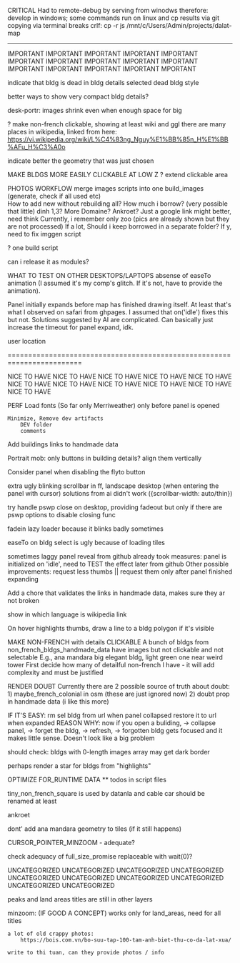 CRITICAL
    Had to remote-debug by serving from winodws
        therefore:
            develop in windows;
            some commands run on linux 
                and cp results via git
                    copying via terminal breaks crlf:
                        cp -r js /mnt/c/Users/Admin/projects/dalat-map

**********************************************************************************


IMPORTANT
IMPORTANT
IMPORTANT
IMPORTANT
IMPORTANT
IMPORTANT
IMPORTANT
IMPORTANT
IMPORTANT
IMPORTANT
IMPORTANT
IMPORTANT
IMPORTANT
IMPORTANT
MPORTANT



indicate that bldg is dead in bldg details
selected dead bldg style


better ways to show very compact bldg details?



desk-portr: images shrink even when enough space for big



? make non-french clickable, showing at least wiki and ggl
	there are many places in wikipedia, linked from here:
		https://vi.wikipedia.org/wiki/L%C4%83ng_Nguy%E1%BB%85n_H%E1%BB%AFu_H%C3%A0o


indicate better the geometry that was just chosen




MAKE BLDGS MORE EASILY CLICKABLE AT LOW Z
    ? extend clickable area









PHOTOS WORKFLOW
    merge images scripts into one build_images
            (generate, check if all used etc)    
    How to add new without rebuilding all?
    How much i borrow?
        (very possible that little)
            dinh 1,3? More Domaine? Ankroet? Just a google link might better, need think
        Currently, i remember only zoo
            (pics are already shown but they are not processed)
        If a lot,
            Should i keep borrowed in a separate folder?
                If y,
                    need to fix imggen script


? one build script


can i release it as modules?



WHAT TO TEST ON OTHER DESKTOPS/LAPTOPS
absense of easeTo animation (I assumed it's my comp's glitch. If it's not, have to provide the animation).



Panel initially expands before map has finished drawing itself.
	At least that's what I observed on safari from ghpages.
	I assumed that on('idle') fixes this but not.
	Solutions suggested by AI are complicated.
	Can basically just increase the timeout for panel expand, idk.



user location



========================================================================

NICE TO HAVE
NICE TO HAVE
NICE TO HAVE
NICE TO HAVE
NICE TO HAVE
NICE TO HAVE
NICE TO HAVE
NICE TO HAVE
NICE TO HAVE
NICE TO HAVE
NICE TO HAVE


PERF
	Load fonts (So far only Merriweather) only before panel is opened

	Minimize, Remove dev artifacts
		DEV folder
		comments


Add buildings links to handmade data


Portrait mob: only buttons in building details? align them vertically


Consider panel when disabling the flyto button

extra ugly blinking scrollbar in ff, landscape desktop (when entering the panel with cursor)
	solutions from ai didn't work ({scrollbar-width: auto/thin})




try handle pswp close on desktop, providing fadeout
	but only if there are pswp options to disable closing func



fadein lazy loader
	because it blinks badly sometimes


easeTo on bldg select is ugly because of loading tiles


sometimes laggy panel reveal from github
	already took measures:
		panel is initialized on 'idle',
			need to TEST the effect later from github
	Other possible improvements:
		request less thumbs
		|| request them only after panel finished expanding







Add a chore that validates the links in handmade data, makes sure they ar not broken


show in which language is wikipedia link


On hover highlights thumbs, draw a line to a bldg polygon if it's visible


MAKE NON-FRENCH with details CLICKABLE
	A bunch of bldgs from non_french_bldgs_handmade_data have images but not clickable and not selectable
	E.g., ana mandara big elegant bldg,
		light green one near weird tower
	First decide how many of detailful non-french I have - it will add complexity and must be justified



RENDER DOUBT
	Currently there are 2 possible source of truth about doubt:
	1) maybe_french_colonial in osm (these are just ignored now)
	2) doubt prop in handmade data (i like this more)
	

IF IT'S EASY:
        rm sel bldg from url when panel collapsed
        restore it to url when expanded
        REASON WHY:
            now if you open a buliding, -> collapse panel, -> forget the bldg, -> refresh, -> forgotten bldg gets focused and it makes little sense. Doesn't look like a big problem


should check:
	bldgs with 0-length images array may get dark border




perhaps render a star for bldgs from "highlights"


OPTIMIZE FOR_RUNTIME DATA
	** todos in script files


tiny_non_french_square is used by datanla and cable car
    should be renamed at least


ankroet

dont' add ana mandara geometry to tiles
    (if it still happens)


CURSOR_POINTER_MINZOOM - adequate?


check adequacy of full_size_promise
    replaceable with wait(0)?













UNCATEGORIZED
UNCATEGORIZED
UNCATEGORIZED
UNCATEGORIZED
UNCATEGORIZED
UNCATEGORIZED
UNCATEGORIZED
UNCATEGORIZED
UNCATEGORIZED
UNCATEGORIZED

peaks and land areas titles are still in other layers

minzoom:
    (IF GOOD A CONCEPT)
    works only for land_areas,
    need for all titles









    
    
    
    


        
    
    
    a lot of old crappy photos:
        https://bois.com.vn/bo-suu-tap-100-tam-anh-biet-thu-co-da-lat-xua/
    
    write to thi tuan, can they provide photos / info